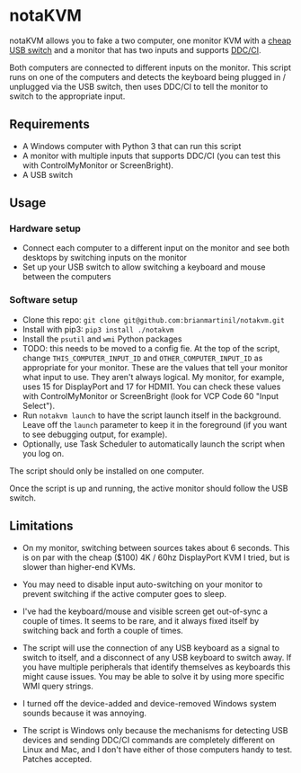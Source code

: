 # notaKVM

notaKVM allows you to fake a two computer, one monitor KVM with a [cheap USB switch](https://www.amazon.com/s?k=usb+3+switch) and a monitor that has two inputs and supports [DDC/CI](https://en.wikipedia.org/wiki/Display_Data_Channel).

Both computers are connected to different inputs on the monitor.  This script runs on one of the computers and detects the keyboard being plugged in / unplugged via the USB switch, then uses DDC/CI to tell the monitor to switch to the appropriate input.

## Requirements

* A Windows computer with Python 3 that can run this script
* A monitor with multiple inputs that supports DDC/CI (you can test this with ControlMyMonitor or ScreenBright).
* A USB switch

## Usage

### Hardware setup

* Connect each computer to a different input on the monitor and see both desktops by switching inputs on the monitor
* Set up your USB switch to allow switching a keyboard and mouse between the computers

### Software setup

* Clone this repo: `git clone git@github.com:brianmartinil/notakvm.git`
* Install with pip3: `pip3 install ./notakvm`
* Install the `psutil` and `wmi` Python packages
* TODO: this needs to be moved to a config fie.  At the top of the script, change `THIS_COMPUTER_INPUT_ID` and `OTHER_COMPUTER_INPUT_ID` as appropriate for your monitor.  These are the values that tell your monitor what input to use.  They aren't always logical.  My monitor, for example, uses 15 for DisplayPort and 17 for HDMI1.  You can check these values with ControlMyMonitor or ScreenBright (look for VCP Code 60 "Input Select").
* Run `notakvm launch` to have the script launch itself in the background.  Leave off the `launch` parameter to keep it in the foreground (if you want to see debugging output, for example).
* Optionally, use Task Scheduler to automatically launch the script when you log on.

The script should only be installed on one computer.

Once the script is up and running, the active monitor should follow the USB switch.

## Limitations

* On my monitor, switching between sources takes about 6 seconds.  This is on par with the cheap ($100) 4K / 60hz DisplayPort KVM I tried, but is slower than higher-end KVMs.

* You may need to disable input auto-switching on your monitor to prevent switching if the active computer goes to sleep.

* I've had the keyboard/mouse and visible screen get out-of-sync a couple of times.  It seems to be rare, and it always fixed itself by switching back and forth a couple of times.

* The script will use the connection of any USB keyboard as a signal to switch to itself, and a disconnect of any USB keyboard to switch away.  If you have multiple peripherals that identify themselves as keyboards this might cause issues.  You may be able to solve it by using more specific WMI query strings.

* I turned off the device-added and device-removed Windows system sounds because it was annoying.

* The script is Windows only because the mechanisms for detecting USB devices and sending DDC/CI commands are completely different on Linux and Mac, and I don't have either of those computers handy to test.  Patches accepted.